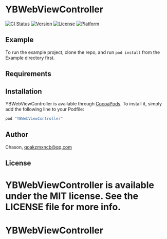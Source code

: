 # YBWebViewController

[![CI Status](http://img.shields.io/travis/Chason/YBWebViewController.svg?style=flat)](https://travis-ci.org/Chason/YBWebViewController)
[![Version](https://img.shields.io/cocoapods/v/YBWebViewController.svg?style=flat)](http://cocoapods.org/pods/YBWebViewController)
[![License](https://img.shields.io/cocoapods/l/YBWebViewController.svg?style=flat)](http://cocoapods.org/pods/YBWebViewController)
[![Platform](https://img.shields.io/cocoapods/p/YBWebViewController.svg?style=flat)](http://cocoapods.org/pods/YBWebViewController)

## Example

To run the example project, clone the repo, and run `pod install` from the Example directory first.

## Requirements

## Installation

YBWebViewController is available through [CocoaPods](http://cocoapods.org). To install
it, simply add the following line to your Podfile:

```ruby
pod "YBWebViewController"
```

## Author

Chason, qoakzmxncb@qq.com

## License

YBWebViewController is available under the MIT license. See the LICENSE file for more info.
=======
# YBWebViewController
